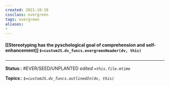 ```yaml
---
created: 2021-10-10
cssclass: evergreen
tags: evergreen
aliases:
-
---
```

#### [[Stereotyping has the pyschological goal of comprehension and self-enhancement]] `$=customJS.dv_funcs.evergreenHeader(dv, this)`


### <hr class="footnote"/>

**Status**:: #EVER/SEED/UNPLANTED
*edited `=this.file.mtime`*

**Topics**::
*`$=customJS.dv_funcs.outlinedIn(dv, this)`*


